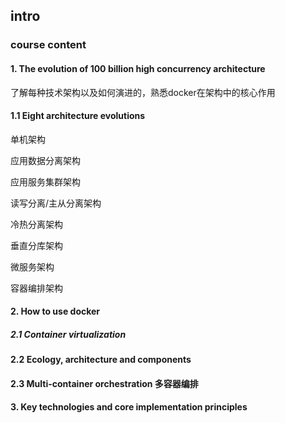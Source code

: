 ## intro

### course content

#### 1. The evolution of 100 billion high concurrency architecture

了解每种技术架构以及如何演进的，熟悉docker在架构中的核心作用

#### 1.1 Eight architecture evolutions

单机架构

应用数据分离架构

应用服务集群架构

读写分离/主从分离架构

冷热分离架构

垂直分库架构

微服务架构

容器编排架构

#### 2. How to use docker

##### 2.1 Container virtualization

#### 2.2 Ecology, architecture and components

#### 2.3 Multi-container orchestration 多容器编排



#### 3. Key technologies and core implementation principles